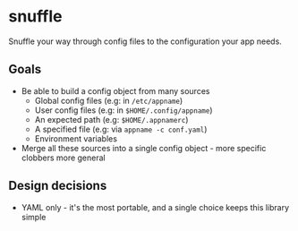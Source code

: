 # snuffle

Snuffle your way through config files to the configuration your app needs.

## Goals

* Be able to build a config object from many sources
    * Global config files (e.g: in `/etc/appname`)
    * User config files (e.g: in `$HOME/.config/appname`)
    * An expected path (e.g: `$HOME/.appnamerc`)
    * A specified file (e.g: via `appname -c conf.yaml`)
    * Environment variables
* Merge all these sources into a single config object - more specific clobbers more general

## Design decisions

* YAML only - it's the most portable, and a single choice keeps this library simple

